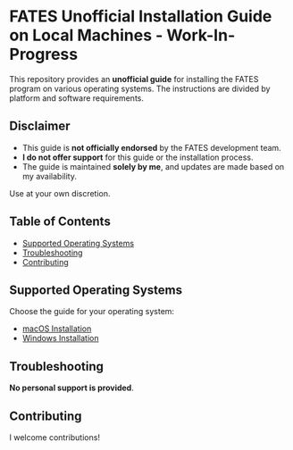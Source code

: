# FATES Unofficial Installation Guide on Local Machines - Work-In-Progress

This repository provides an **unofficial guide** for installing the FATES program on various operating systems. The instructions are divided by platform and software requirements.

## Disclaimer
- This guide is **not officially endorsed** by the FATES development team.
- **I do not offer support** for this guide or the installation process.
- The guide is maintained **solely by me**, and updates are made based on my availability.

Use at your own discretion.

## Table of Contents
- [Supported Operating Systems](#supported-operating-systems)
- [Troubleshooting](#troubleshooting)
- [Contributing](#contributing)

## Supported Operating Systems
Choose the guide for your operating system:
- [macOS Installation](./os-macos.md)
- [Windows Installation](./os-windows.md)

## Troubleshooting
**No personal support is provided**.

## Contributing
I welcome contributions!
